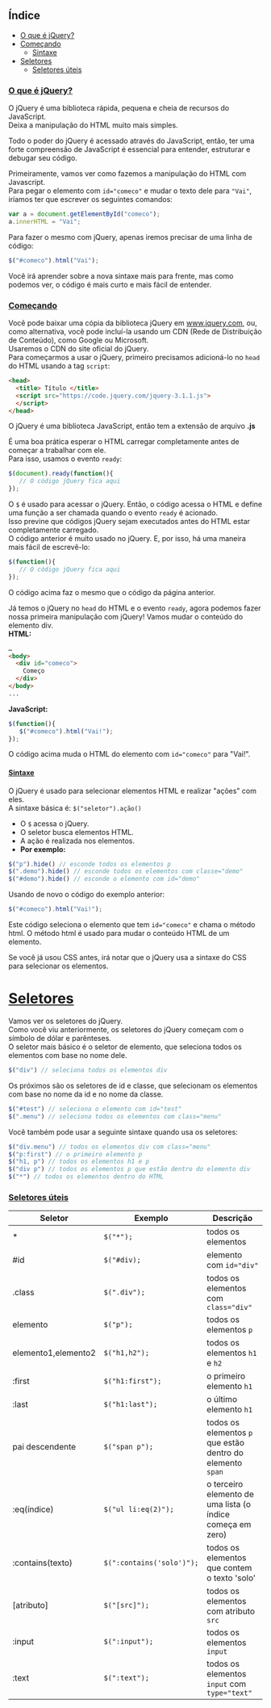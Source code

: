 ## Índice
- [O que é jQuery?](#o-que-é-jquery)
- [Começando](#começando)
   - [Sintaxe](#sintaxe)
- [Seletores](#seletores)
   - [Seletores úteis](#seletores-úteis)

### [O que é jQuery?](#índice)
O jQuery é uma biblioteca rápida, pequena e cheia de recursos do JavaScript.<br>
Deixa a manipulação do HTML muito mais simples.

Todo o poder do jQuery é acessado através do JavaScript, então, ter uma forte compreensão de JavaScript é essencial para entender, estruturar e debugar seu código.

Primeiramente, vamos ver como fazemos a manipulação do HTML com Javascript.<br>
Para pegar o elemento com `id="comeco"` e mudar o texto dele para `"Vai"`, iríamos ter que escrever os seguintes comandos:

```javascript
var a = document.getElementById("comeco");
a.innerHTML = "Vai"; 
```

Para fazer o mesmo com jQuery, apenas iremos precisar de uma linha de código:

```javascript
$("#comeco").html("Vai");
```

Você irá aprender sobre a nova sintaxe mais para frente, mas como podemos ver, o código é mais curto e mais fácil de entender.

### [Começando](#índice)
Você pode baixar uma cópia da biblioteca jQuery em www.jquery.com, ou, como alternativa, você pode incluí-la usando um CDN (Rede de Distribuição de Conteúdo), como Google ou Microsoft.<br>
Usaremos o CDN do site oficial do jQuery.<br>
Para começarmos a usar o jQuery, primeiro precisamos adicioná-lo no `head` do HTML usando a tag `script`:

```html
<head>
  <title> Título </title>
  <script src="https://code.jquery.com/jquery-3.1.1.js">
  </script>
</head>
```

O jQuery é uma biblioteca JavaScript, então tem a extensão de arquivo __.js__

É uma boa prática esperar o HTML carregar completamente antes de começar a trabalhar com ele.<br>
Para isso, usamos o evento `ready`:

```javascript
$(document).ready(function(){
   // O código jQuery fica aqui
});
```

O `$` é usado para acessar o jQuery. Então, o código acessa o HTML e define uma função a ser chamada quando o evento `ready` é acionado.<br>
Isso previne que códigos jQuery sejam executados antes do HTML estar completamente carregado.<br>
O código anterior é muito usado no jQuery. E, por isso, há uma maneira mais fácil de escrevê-lo:

```javascript
$(function(){
   // O código jQuery fica aqui
});
```

O código acima faz o mesmo que o código da página anterior.

Já temos o jQuery no `head` do HTML e o evento `ready`, agora podemos fazer nossa primeira manipulação com jQuery! Vamos mudar o conteúdo do elemento div.<br>
__HTML:__

```html
…
<body>
  <div id="comeco">
    Começo
  </div>
</body>
...
```

__JavaScript:__

```javascript
$(function(){
   $("#comeco").html("Vai!");
});
```

O código acima muda o HTML do elemento com `id="comeco"` para "Vai!".

#### [Sintaxe](#índice)
O jQuery é usado para selecionar elementos HTML e realizar "ações" com eles.<br>
A sintaxe básica é: ```$("seletor").ação()```
* O `$` acessa o jQuery.
* O seletor busca elementos HTML.
* A ação é realizada nos elementos.<br>
* __Por exemplo:__
```javascript
$("p").hide() // esconde todos os elementos p
$(".demo").hide() // esconde todos os elementos com classe="demo"
$("#demo").hide() // esconde o elemento com id="demo"
```
Usando de novo o código do exemplo anterior:
```javascript
$("#comeco").html("Vai!");
```
Este código seleciona o elemento que tem `id="comeco"` e chama o método html. O método html é usado para mudar o conteúdo HTML de um elemento.

Se você já usou CSS antes, irá notar que o jQuery usa a sintaxe do CSS para selecionar os elementos.

# [Seletores](#índice)
Vamos ver os seletores do jQuery.<br>Como você viu anteriormente, os seletores do jQuery começam com o símbolo de dólar e parênteses.<br>O seletor mais básico é o seletor de elemento, que seleciona todos os elementos com base no nome dele.
```javascript
$("div") // seleciona todos os elementos div
```
Os próximos são os seletores de id e classe, que selecionam os elementos com base no nome da id e no nome da classe.
```javascript
$("#test") // seleciona o elemento com id="test"
$(".menu") // seleciona todos os elementos com class="menu"
```
Você também pode usar a seguinte sintaxe quando usa os seletores:
```javascript
$("div.menu") // todos os elementos div com class="menu"
$("p:first") // o primeiro elemento p
$("h1, p") // todos os elementos h1 e p
$("div p") // todos os elementos p que estão dentro do elemento div
$("*") // todos os elementos dentro do HTML
```
### [Seletores úteis](#índice)

Seletor| Exemplo | Descrição
-------|---------|----------|
*|`$("*");`|todos os elementos
#id|`$("#div);`|elemento com `id="div"`
.class|`$(".div");`|todos os elementos com `class="div"`
elemento|`$("p");`|todos os elementos `p`
elemento1,elemento2|`$("h1,h2");`|todos os elementos `h1` e `h2`
:first|`$("h1:first");`|o primeiro elemento `h1`
:last|`$("h1:last");`|o último elemento `h1`
pai descendente|`$("span p");`|todos os elementos `p` que estão dentro do elemento `span`
:eq(índice)|`$("ul li:eq(2)");`|o terceiro elemento de uma lista (o índice começa em zero)
:contains(texto)|`$(":contains('solo')");`|todos os elementos que contem o texto 'solo'
[atributo]|`$("[src]");`|todos os elementos com atributo `src`
:input|`$(":input");`|todos os elementos `input`
:text|`$(":text");`|todos os elementos `input` com `type="text"`
<!--stackedit_data:
eyJoaXN0b3J5IjpbMTEwMDM3MTQ2NF19
-->